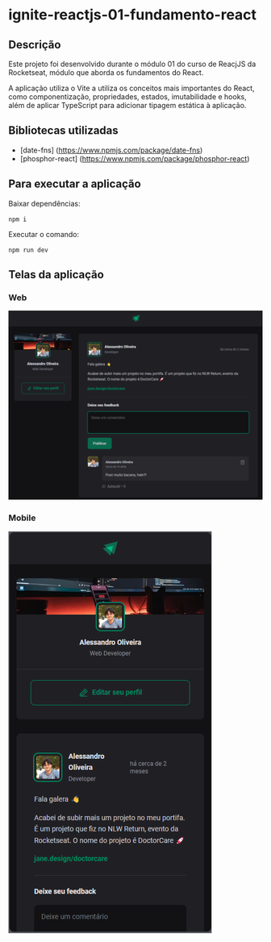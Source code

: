 # ignite-reactjs-01-fundamento-react

## Descrição

Este projeto foi desenvolvido durante o módulo 01 do curso de ReacjJS da Rocketseat, módulo que aborda os fundamentos do React.

A aplicação utiliza o Vite a utiliza os conceitos mais importantes do React, como componentização, propriedades, estados, imutabilidade e hooks, além de aplicar TypeScript para adicionar tipagem estática à aplicação.

## Bibliotecas utilizadas

- [date-fns] (https://www.npmjs.com/package/date-fns)
- [phosphor-react] (https://www.npmjs.com/package/phosphor-react)

## Para executar a aplicação

Baixar dependências:

```shell
npm i
```

Executar o comando:

```shell
npm run dev
```

## Telas da aplicação

### Web

![alt text](prints/web.png)

### Mobile

![alt text](prints/mobile.png)
